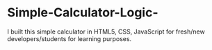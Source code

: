 # Simple-Calculator-Logic-
I built this simple calculator in HTML5, CSS, JavaScript for fresh/new developers/students for learning purposes.
